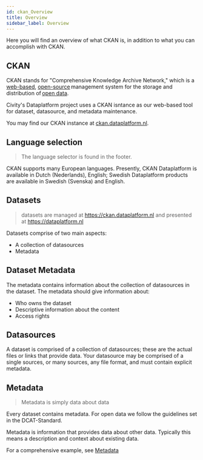 ```yaml
---
id: ckan_Overview
title: Overview
sidebar_label: Overview
---
```


Here you will find an overview of what CKAN is, in addition to what you can accomplish with CKAN.

## CKAN 
<!-- <img class="no-padding-left-align" src="/docs/assets/Dataplatform/CKANOverview/dataplatform_2a_CKAN_overview_logo.png" alt="IMAGE: CKAN logo" style="position: left"> -->


CKAN stands for "Comprehensive Knowledge Archive Network," which is a <a href="https://en.wikipedia.org/wiki/Web_application" target="_blank">web-based</a>, <a href="https://en.wikipedia.org/wiki/Open-source_software" target="_blank">open-source</a> management system for the storage and distribution of <a href="https://en.wikipedia.org/wiki/Open_data" target="_blank">open data</a>. 

Civity's Dataplatform project uses a CKAN isntance as our web-based tool for dataset, datasource, and metadata maintenance.  

You may find our CKAN instance at <a href="https://ckan.dataplatform.nl/" target="_blank">ckan.dataplatform.nl</a>.

## Language selection 
>The language selector is found in the footer. 

CKAN supports many European languages. Presently, CKAN Dataplatform is available in Dutch (Nederlands), English; Swedish Dataplatform products are available in Swedish (Svenska) and English. 
 
<!-- <img class="gifShadow" src="/docs/assets/Dataplatform/CKANOverview/dataplatform_2a_CKAN_overview_languageselector.gif" alt="SCREENCAST: footer language selection" style="position: left"> -->


## Datasets  
> datasets are managed at <a href="https://ckan.dataplatform.nl/" target="_blank">https://ckan.dataplatform.nl</a> and presented at <a href="https://dataplatform.nl" target="_blank">https://dataplatform.nl</a>

Datasets comprise of two main aspects: 
* A collection of datasources 
* Metadata 


## Dataset Metadata 
The metadata contains information about the collection of datasources in the dataset. The metadata should give information about: 
* Who owns the dataset 
* Descriptive information about the content 
* Access rights 

## Datasources 
A dataset is comprised of a collection of datasources; these are the actual files or links that provide data. Your datasource may be comprised of a single sources, or many sources, any file format, and must contain explicit metadata. 

## Metadata 
> Metadata is simply data about data 

Every dataset contains metadata. For open data we follow the guidelines set in the DCAT-Standard. 

Metadata is information that provides data about other data. Typically this means a description and context about existing data. 

For a comprehensive example, see [Metadata](metadata_Metadata#metadata-example)